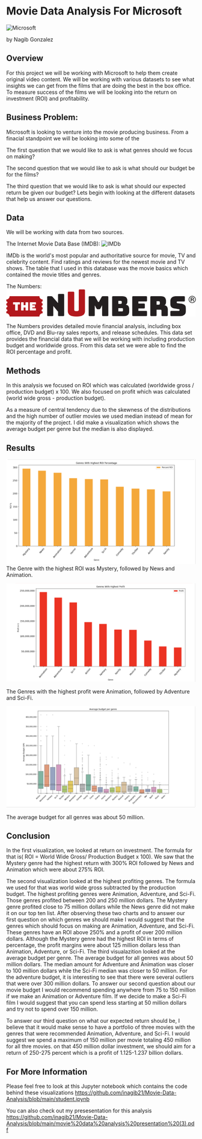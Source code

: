 # Movie Data Analysis For Microsoft
![Microsoft](https://upload.wikimedia.org/wikipedia/commons/9/96/Microsoft_logo_%282012%29.svg)

by Nagib Gonzalez


## Overview

For this project we will be working with Microsoft to help them create original video content. We will be working with various datasets to see what insights we can get from the films that are doing the best in the box office. To measure success of the films we will be looking into the return on investment (ROI) and profitability.
## Business Problem:

Microsoft is looking to venture into the movie producing business. From a finacial standpoint we will be looking into some of the 


The first question that we would like to ask is what genres should we focus on making? 

The second question that we would like to ask is what should our budget be for the films? 

The third question that we would like to ask is what should our expected return be given our budget? Lets begin with looking at the different datasets that  help us answer our questions. 
## Data
We will be working with data from two sources.

The Internet Movie Data Base (IMDB): ![IMDb](https://upload.wikimedia.org/wikipedia/commons/6/69/IMDB_Logo_2016.svg)

IMDb is the world's most popular and authoritative source for movie, TV and celebrity content. Find ratings and reviews for the newest movie and TV shows. The table that I used in this  database was the movie basics which contained the movie titles and genres. 

The Numbers: ![The Numbers](https://github.com/inagib21/dsc-phase-1-project-v2-4/blob/master/numbers-logo-r.svg)

The Numbers provides detailed movie financial analysis, including box office, DVD and Blu-ray sales reports, and release schedules.  This data set provides the financial data that we will be working with including production budget and worldwide gross. From this data set we were able to find the ROI percentage and profit.

## Methods
In this analysis we focused on ROI which was calculated (worldwide gross / production budget) x 100. We also focused on profit which was calculated (world wide gross - production budget).

As a measure of central tendency due to the skewness of the distributions and the high number of outlier movies we used median instead of mean for the majority of the project. I did make a visualization which shows the average budget per genre but the median is also displayed.
## Results

![Genre ROI](https://github.com/inagib21/Movie-Data-Analysis/blob/main/GenreWithHighestROI.png)
The Genre with the highest ROI was Mystery, followed by News and Animation.


![Genre Profit](https://github.com/inagib21/Movie-Data-Analysis/blob/main/Genrewithhighestprofit.png)

The Genres with the highest profit were Animation, followed by Adventure and Sci-Fi.

![Average Budget Per Genre](https://github.com/inagib21/Movie-Data-Analysis/blob/main/Avgbudget.png)

The average budget for all genres was about 50 million.
## Conclusion


In the first visualization, we looked at return on investment. The formula for that is( ROI = World Wide Gross/ Production Budget x 100). We saw that the Mystery genre had the highest return with 300% ROI followed by News and Animation which were about 275% ROI. 


The second visualization looked at the highest profiting genres. The formula we used for that was world wide gross subtracted by the production budget. The highest profiting genres were Animation, Adventure, and Sci-Fi. Those genres profited between 200 and 250 million dollars. The Mystery genre profited close to 75 million dollars while the News genre did not make it on our top ten list. After observing these two charts and to answer our first question on which genres we should make I would suggest that the genres which should focus on making are Animation, Adventure, and Sci-Fi. These genres have an ROI above 250% and a profit of over 200 million dollars. Although the Mystery genre had the highest ROI in terms of percentage, the profit margins were about 125 million dollars less than Animation, Adventure, or Sci-Fi.
The third visualazition looked at the average budget per genre. The average budget for all genres was about 50 million dollars. The median amount for Adventure and Animation was closer to 100 million dollars while the Sci-Fi median was closer to 50 million. For the adventure budget, it is interesting to see that there were several outliers that were over 300 million dollars. To answer our second question about our movie budget I would recommend spending anywhere from 75 to 150 million if we make an Animation or Adventure film. If we decide to make a Sci-Fi film I would suggest that you can spend less starting at 50 million dollars and try not to spend over 150 million.


To answer our third question on what our expected return should be, I believe that it would make sense to have a portfolio of three movies with the genres that were recommended Animation, Adventure, and Sci-Fi. I would suggest we spend a maximum of 150 million per movie totaling 450 million for all thre movies. on that 450 million dollar investment, we should aim for a return of 250-275 percent which is a profit of 1.125-1.237 billion dollars.

## For More Information
Please feel free to look at this Jupyter notebook which contains the code behind these visualizations https://github.com/inagib21/Movie-Data-Analysis/blob/main/student.ipynb 

You can also check out my presesentation for this analysis https://github.com/inagib21/Movie-Data-Analysis/blob/main/movie%20data%20analysis%20presentation%20(3).pdf
